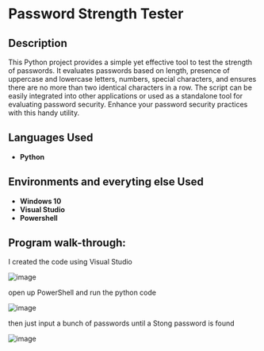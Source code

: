 <h1>Password Strength Tester</h1>


<h2>Description</h2>
This Python project provides a simple yet effective tool to test the strength of passwords. It evaluates passwords based on length, presence of uppercase and lowercase letters, numbers, special characters, and ensures there are no more than two identical characters in a row. The script can be easily integrated into other applications or used as a standalone tool for evaluating password security. Enhance your password security practices with this handy utility.
<br />


<h2>Languages Used</h2>

- <b>Python</b> 

<h2>Environments and everyting else Used </h2>

- <b>Windows 10</b> 
- <b>Visual Studio </b>
- <b>Powershell </b> 



<h2>Program walk-through:</h2>
I created the code using Visual Studio 

![image](https://github.com/JoseN2/Password-Strength/assets/87278438/4cbc0ff1-994b-49de-9259-f2e6ed0be97a)

open up PowerShell and run the python code

![image](https://github.com/JoseN2/Password-Strength/assets/87278438/dc732d38-a56d-4572-bcb5-a2c4f576acc0)

then just input a bunch of passwords until a Stong password is found 


![image](https://github.com/JoseN2/Password-Strength/assets/87278438/e5477bd0-a8a6-4808-8203-b5f7918e514d)


